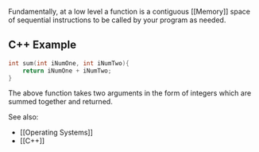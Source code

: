 Fundamentally, at a low level a function is a contiguous [[Memory]] space of sequential instructions to be called by your program as needed.

## C++ Example
```C++
int sum(int iNumOne, int iNumTwo){
	return iNumOne + iNumTwo;
}
```

The above function takes two arguments in the form of integers which are summed together and returned.

See also:
- [[Operating Systems]]
- [[C++]]

